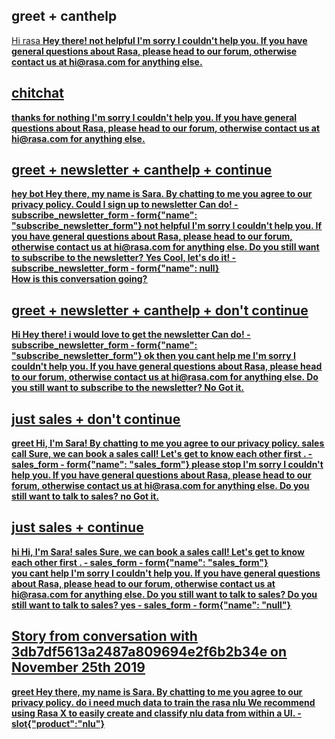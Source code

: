 ## greet + canthelp
<U> Hi [rasa](product)
    <B> Hey there!
<U> not helpful
    <B> I'm sorry I couldn't help you. If you have general questions about Rasa, please head to our [forum](https://forum.rasa.com/), otherwise contact us at hi@rasa.com for anything else.

## chitchat
<U> thanks for nothing
    <B> I'm sorry I couldn't help you. If you have general questions about Rasa, please head to our [forum](https://forum.rasa.com/), otherwise contact us at hi@rasa.com for anything else.

## greet + newsletter + canthelp + continue
<U> hey bot
    <B> Hey there, my name is Sara. By chatting to me you agree to our [privacy policy](https://rasa.com/privacy-policy/).
<U> Could I sign up to newsletter
    <B> Can do!
    - subscribe_newsletter_form
    - form{"name": "subscribe_newsletter_form"}
<U> not helpful
    <B> I'm sorry I couldn't help you. If you have general questions about Rasa, please head to our [forum](https://forum.rasa.com/), otherwise contact us at hi@rasa.com for anything else. Do you still want to subscribe to the newsletter?
<U> Yes
    <B> Cool, let's do it!
    - subscribe_newsletter_form
    - form{"name": null}  
    <B> How is this conversation going?

## greet + newsletter + canthelp + don't continue
<U> Hi
    <B> Hey there!
<U> i would love to get the newsletter
    <B> Can do!
    - subscribe_newsletter_form
    - form{"name": "subscribe_newsletter_form"}
<U> ok then you cant help me
    <B> I'm sorry I couldn't help you. If you have general questions about Rasa, please head to our forum, otherwise contact us at hi@rasa.com for anything else. Do you still want to subscribe to the newsletter?
<U> No
    <B> Got it.
## just sales + don't continue
<U> greet
    <B> Hi, I'm Sara! By chatting to me you agree to our [privacy policy](https://rasa.com/privacy-policy/).
<U> sales call
    <B> Sure, we can book a sales call! Let's get to know each other first .
    - sales_form
    - form{"name": "sales_form"} 
<U> please stop
    <B> I'm sorry I couldn't help you. If you have general questions about Rasa, please head to our [forum](https://forum.rasa.com/), otherwise contact us at [hi@rasa.com](mailto:hi@rasa.com) for anything else. Do you still want to talk to sales?
<U> no
    <B> Got it.
## just sales + continue
<U> hi
    <B> Hi, I'm Sara!
<U> sales
    <B> Sure, we can book a sales call! Let's get to know each other first .
    - sales_form
    - form{"name": "sales_form"}  
<U> you cant help
    <B> I'm sorry I couldn't help you. If you have general questions about Rasa, please head to our [forum](https://forum.rasa.com/), otherwise contact us at [hi@rasa.com](mailto:hi@rasa.com) for anything else. Do you still want to talk to sales? Do you still want to talk to sales?
<U> yes
    - sales_form
    - form{"name": "null"} 
## Story from conversation with 3db7df5613a2487a809694e2f6b2b34e on November 25th 2019
<U> greet
    <B> Hey there, my name is Sara. By chatting to me you agree to our [privacy policy](https://rasa.com/privacy-policy/).
<U> do i need much data to train the rasa [nlu](product)
    <B> We recommend using Rasa X to easily create and classify [nlu](product) data from within a UI.
    - slot{"product":"nlu"}
